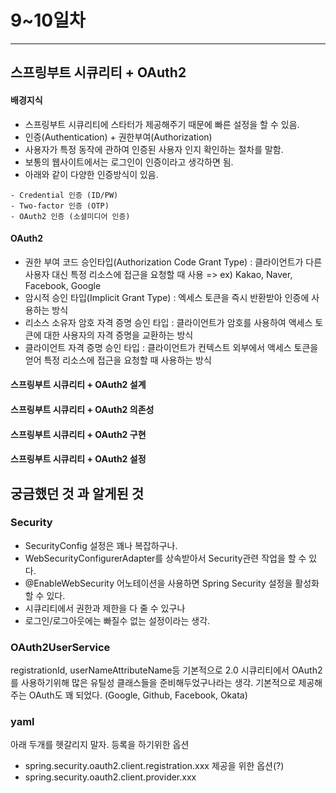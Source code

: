 # 9~10일차
----

## 스프링부트 시큐리티 + OAuth2
#### 배경지식
- 스프링부트 시큐리티에 스타터가 제공해주기 때문에 빠른 설정을 할 수 있음.
- 인증(Authentication) + 권한부여(Authorization)
- 사용자가 특정 동작에 관하여 인증된 사용자 인지 확인하는 절차를 말함.
- 보통의 웹사이트에서는 로그인이 인증이라고 생각하면 됨.
- 아래와 같이 다양한 인증방식이 있음.
```text
- Credential 인증 (ID/PW)
- Two-factor 인증 (OTP)
- OAuth2 인증 (소셜미디어 인증)
```

#### OAuth2
- 권한 부여 코드 승인타입(Authorization Code Grant Type)
: 클라이언트가 다른 사용자 대신 특정 리소스에 접근을 요청할 때 사용 => ex) Kakao, Naver, Facebook, Google
- 암시적 승인 타입(Implicit Grant Type)
: 엑세스 토큰을 즉시 반환받아 인증에 사용하는 방식
- 리소스 소유자 암호 자격 증명 승인 타입
: 클라이언트가 암호를 사용하여 액세스 토큰에 대한 사용자의 자격 증명을 교환하는 방식
- 클라이언트 자격 증명 승인 타입
: 클라이언트가 컨텍스트 외부에서 액세스 토큰을 얻어 특정 리소스에 접근을 요청할 때 사용하는 방식


#### 스프링부트 시큐리티 + OAuth2 설계

#### 스프링부트 시큐리티 + OAuth2 의존성

#### 스프링부트 시큐리티 + OAuth2 구현

#### 스프링부트 시큐리티 + OAuth2 설정

## 궁금했던 것 과 알게된 것
### Security
- SecurityConfig 설정은 꽤나 복잡하구나.
- WebSecurityConfigurerAdapter를 상속받아서 Security관련 작업을 할 수 있다.
- @EnableWebSecurity 어노테이션을 사용하면 Spring Security 설정을 활성화 할 수 있다.
- 시큐리티에서 권한과 제한을 다 줄 수 있구나
- 로그인/로그아웃에는 빠질수 없는 설정이라는 생각.

### OAuth2UserService
registrationId, userNameAttributeName등 기본적으로 2.0 시큐리티에서 OAuth2를 사용하기위해
많은 유틸성 클래스들을 준비해두었구나라는 생각. 기본적으로 제공해주는 OAuth도 꽤 되었다. (Google, Github, Facebook, Okata)

### yaml
아래 두개를 헷갈리지 말자.
등록을 하기위한 옵션
- spring.security.oauth2.client.registration.xxx
제공을 위한 옵션(?)
- spring.security.oauth2.client.provider.xxx
